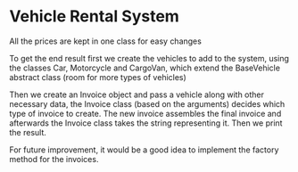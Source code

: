 # Vehicle Rental System
 All the prices are kept in one class for easy changes

 To get the end result first we create the vehicles to add to the system, using the classes Car, Motorcycle and CargoVan, which extend the BaseVehicle abstract class (room for more types of vehicles)

 Then we create an Invoice object and pass a vehicle along with other necessary data, the Invoice class (based on the arguments) decides which type of invoice to create. The new invoice assembles the final invoice and afterwards the Invoice class takes the string representing it. Then we print the result.

 For future improvement, it would be a good idea to implement the factory method for the invoices.
